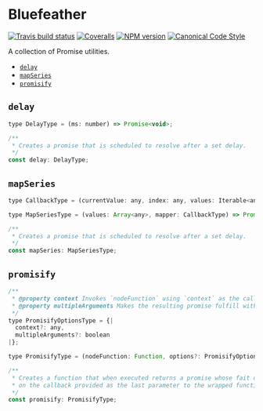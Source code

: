 # Bluefeather

[![Travis build status](http://img.shields.io/travis/gajus/bluefeather/master.svg?style=flat-square)](https://travis-ci.org/gajus/bluefeather)
[![Coveralls](https://img.shields.io/coveralls/gajus/bluefeather.svg?style=flat-square)](https://github.com/gajus/bluefeather)
[![NPM version](http://img.shields.io/npm/v/bluefeather.svg?style=flat-square)](https://www.npmjs.org/package/bluefeather)
[![Canonical Code Style](https://img.shields.io/badge/code%20style-canonical-blue.svg?style=flat-square)](https://github.com/gajus/canonical)

A collection of Promise utilities.

* [`delay`](#delay)
* [`mapSeries`](#mapseries)
* [`promisify`](#promisify)

## `delay`

```js
type DelayType = (ms: number) => Promise<void>;

/**
 * Creates a promise that is scheduled to resolve after a set delay.
 */
const delay: DelayType;

```

## `mapSeries`

```js
type CallbackType = (currentValue: any, index: any, values: Iterable<any>) => any;

type MapSeriesType = (values: Array<any>, mapper: CallbackType) => Promise<Array<any>>;

/**
 * Creates a promise that is scheduled to resolve after a set delay.
 */
const mapSeries: MapSeriesType;

```

## `promisify`

```js
/**
 * @property context Invokes `nodeFunction` using `context` as the calling object.
 * @property multipleArguments Makes the resulting promise fulfill with an array of the callback's success value(s).
 */
type PromisifyOptionsType = {|
  context?: any,
  multipleArguments?: boolean
|};

type PromisifyType = (nodeFunction: Function, options?: PromisifyOptionsType) => Function;

/**
 * Creates a function that when executed returns a promise whose fait depends
 * on the callback provided as the last parameter to the wrapped function.
 */
const promisify: PromisifyType;

```
